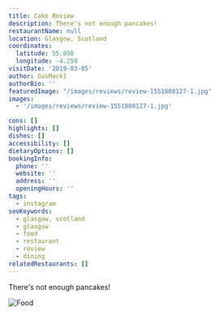 ```yaml
---
title: Cake Review
description: There's not enough pancakes!
restaurantName: null
location: Glasgow, Scotland
coordinates:
  latitude: 55.858
  longitude: -4.259
visitDate: '2019-03-05'
author: GusMack1
authorBio: ''
featuredImage: "/images/reviews/review-1551808127-1.jpg"
images:
  - '/images/reviews/review-1551808127-1.jpg'

cons: []
highlights: []
dishes: []
accessibility: []
dietaryOptions: []
bookingInfo:
  phone: ''
  website: ''
  address: ''
  openingHours: ''
tags:
  - instagram
seoKeywords:
  - glasgow, scotland
  - glasgow
  - food
  - restaurant
  - review
  - dining
relatedRestaurants: []
---
```


There's not enough pancakes!

![Food](/images/reviews/review-1551808127-1.jpg)
